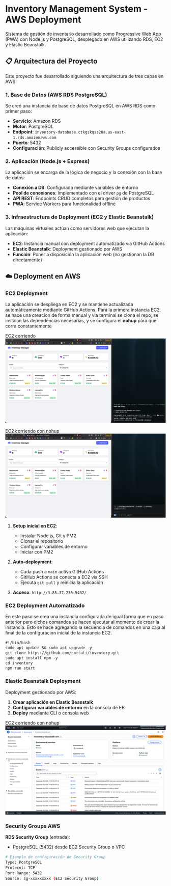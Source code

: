 # Inventory Management System - AWS Deployment

Sistema de gestión de inventario desarrollado como Progressive Web App (PWA) con Node.js y PostgreSQL, desplegado en AWS utilizando RDS, EC2 y Elastic Beanstalk.

## 📋 Arquitectura del Proyecto

Este proyecto fue desarrollado siguiendo una arquitectura de tres capas en AWS:

### 1. **Base de Datos (AWS RDS PostgreSQL)**

Se creó una instancia de base de datos PostgreSQL en AWS RDS como primer paso:

- **Servicio**: Amazon RDS
- **Motor**: PostgreSQL
- **Endpoint**: `inventory-database.ctkgskqss28a.us-east-1.rds.amazonaws.com`
- **Puerto**: 5432
- **Configuración**: Publicly accessible con Security Groups configurados

### 2. **Aplicación (Node.js + Express)**

La aplicación se encarga de la lógica de negocio y la conexión con la base de datos:

- **Conexión a DB**: Configurada mediante variables de entorno
- **Pool de conexiones**: Implementado con el driver `pg` de PostgreSQL
- **API REST**: Endpoints CRUD completos para gestión de productos
- **PWA**: Service Workers para funcionalidad offline

### 3. **Infraestructura de Deployment (EC2 y Elastic Beanstalk)**

Las máquinas virtuales actúan como servidores web que ejecutan la aplicación:

- **EC2**: Instancia manual con deployment automatizado vía GitHub Actions
- **Elastic Beanstalk**: Deployment gestionado por AWS
- **Función**: Poner a disposición la aplicación web (no gestionan la DB directamente)

## ☁️ Deployment en AWS

### EC2 Deployment

La aplicación se despliega en EC2 y se mantiene actualizada automáticamente mediante GitHub Actions.
Para la primera instancia EC2, se hace una creacion de forma manual y via terminal se clona el repo, se instalan las dependencias necesarias, y se configura el **nohup** para que corra constantemente

EC2 corriendo
![EC2 corriendo](ec2-running.png)

EC2 corriendo con nohup
![EC2 corriendo con nohup](ec2-running-nohup.png)

1. **Setup inicial en EC2**:

   - Instalar Node.js, Git y PM2
   - Clonar el repositorio
   - Configurar variables de entorno
   - Iniciar con PM2

2. **Auto-deployment**:

   - Cada push a `main` activa GitHub Actions
   - GitHub Actions se conecta a EC2 via SSH
   - Ejecuta `git pull` y reinicia la aplicación

3. **Acceso**: `http://3.85.37.250:5432/`

### EC2 Deployment Automatizado

En este paso se crea una instancia configurada de igual forma que en paso anterior pero dichos comandos se hacen ejecutar al momento de crear la instancia. Esto se hace agregando la secuencia de comandos en una caja al final de la configuracion inicial de la instancia EC2.

```
#!/bin/bash
sudo apt update && sudo apt upgrade -y
git clone https://github.com/sottati/inventory.git
sudo apt install npm -y
cd inventory
npm run start
```

### Elastic Beanstalk Deployment

Deployment gestionado por AWS:

1. **Crear aplicación en Elastic Beanstalk**
2. **Configurar variables de entorno** en la consola de EB
3. **Deploy** mediante CLI o consola web

EC2 corriendo con nohup
![Elastic Beanstalk](elastic-beanstalk.png)

### Security Groups AWS

**RDS Security Group** (entrada):

- PostgreSQL (5432) desde EC2 Security Group o VPC

```bash
# Ejemplo de configuración de Security Group
Type: PostgreSQL
Protocol: TCP
Port Range: 5432
Source: sg-xxxxxxxxx (EC2 Security Group)
```
